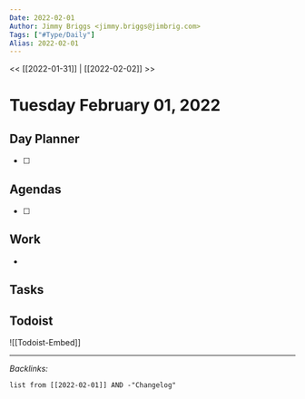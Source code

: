 ```yaml
---
Date: 2022-02-01
Author: Jimmy Briggs <jimmy.briggs@jimbrig.com>
Tags: ["#Type/Daily"]
Alias: 2022-02-01
---
```


<< [[2022-01-31]] | [[2022-02-02]] >>

# Tuesday February 01, 2022

## Day Planner

- [ ] 

## Agendas

- [ ] 

## Work

- 

## Tasks

## Todoist

![[Todoist-Embed]]

***

*Backlinks:*

```dataview
list from [[2022-02-01]] AND -"Changelog"
```